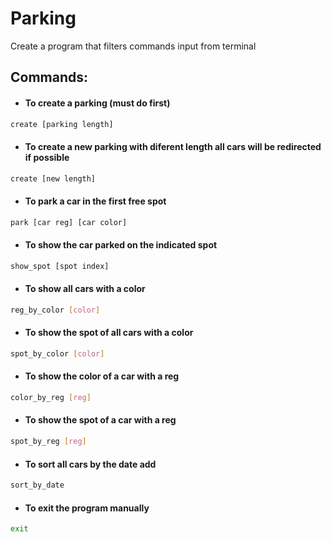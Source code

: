 # Parking

Create a program that filters commands input from terminal

## Commands:
- #### To create a parking (must do first)
```bash
create [parking length]
```
- #### To create a new parking with diferent length all cars will be redirected if possible
```bash
create [new length]
```
- #### To park a car in the first free spot
```bash
park [car reg] [car color]
```
- #### To show the car parked on the indicated spot
```bash 
show_spot [spot index]
```
- #### To show all cars with a color
```bash
reg_by_color [color]
```
- #### To show the spot of all cars with a color
```bash
spot_by_color [color]
```
- #### To show the color of a car with a reg
```bash
color_by_reg [reg]
```
- #### To show the spot of a car with a reg
```bash
spot_by_reg [reg]
```
- #### To sort all cars by the date add
```bash
sort_by_date
```
- #### To exit the program manually
```bash
exit
```
